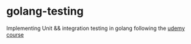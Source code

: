 golang-testing
=====

Implementing Unit && integration testing in golang following the [udemy course](https://www.udemy.com/course/unit-integration-and-functional-testing-in-golang-go)




